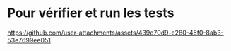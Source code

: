 # Pour vérifier et run les tests

https://github.com/user-attachments/assets/439e70d9-e280-45f0-8ab3-53e7699ee051

